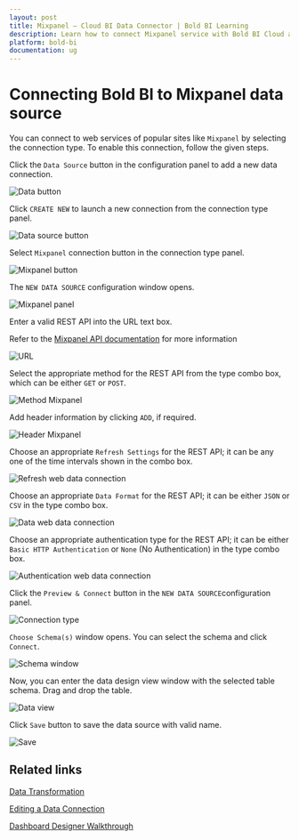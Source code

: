 ```yaml
---
layout: post
title: Mixpanel – Cloud BI Data Connector | Bold BI Learning
description: Learn how to connect Mixpanel service with Bold BI Cloud and create data source for widget configuration.
platform: bold-bi
documentation: ug
---
```


# Connecting Bold BI to Mixpanel data source

  You can connect to web services of popular sites like `Mixpanel` by selecting the connection type. To enable this connection, follow the given steps.
  
  Click the `Data Source` button in the configuration panel to add a new data connection.
   
   ![Data button](/static/assets/working-with-datasource/data-connectors/images/common/databutton.png)
   
   Click `CREATE NEW` to launch a new connection from the connection type panel. 
   
   ![Data source button](/static/assets/working-with-datasource/data-connectors/images/common/datasourcebutton.png)
  
  Select `Mixpanel` connection button in the connection type panel.

  ![Mixpanel button](/static/assets/working-with-datasource/data-connectors/images/mixpanel/mixpanel_button.png)

  The `NEW DATA SOURCE` configuration window opens.

  ![Mixpanel panel](/static/assets/working-with-datasource/data-connectors/images/mixpanel/mixpanel_panel.png)

  Enter a valid REST API into the URL text box. 

  Refer to the [Mixpanel API documentation](https://mixpanel.com/help/reference/data-export-api) for more information

  ![URL](/static/assets/working-with-datasource/data-connectors/images/mixpanel/URL_mixpanel.png)

  Select the appropriate method for the REST API from the type combo box, which can be either `GET` or `POST`.

  ![Method Mixpanel](/static/assets/working-with-datasource/data-connectors/images/mixpanel/Method_mixpanel.png)

  Add header information by clicking `ADD`, if required.

  ![Header Mixpanel](/static/assets/working-with-datasource/data-connectors/images/mixpanel/Header_mixpanel.png)
  
  Choose an appropriate `Refresh Settings` for the REST API; it can be any one of the time intervals shown in the combo box.

  ![Refresh web data connection](/static/assets/working-with-datasource/data-connectors/images/mixpanel/Refresh_webdataconnection.png)

  Choose an appropriate `Data Format` for the REST API; it can be either `JSON` or `CSV` in the type combo box.

  ![Data web data connection](/static/assets/working-with-datasource/data-connectors/images/mixpanel/Data_webdataconnection.png)

  Choose an appropriate authentication type for the REST API; it can be either `Basic HTTP Authentication` or `None` (No Authentication) in the type combo box.

  ![Authentication web data connection](/static/assets/working-with-datasource/data-connectors/images/mixpanel/Authentication_webdataconnection.png)
  
  Click the `Preview & Connect` button in the `NEW DATA SOURCE`configuration panel. 
  
  ![Connection type](/static/assets/working-with-datasource/data-connectors/images/mixpanel/mixpanel_connectiontype.png)

  `Choose Schema(s)` window opens. You can select the schema and click `Connect`.
  
  ![Schema window](/static/assets/working-with-datasource/data-connectors/images/mixpanel/schemawindow.png)
  
  Now, you can enter the data design view window with the selected table schema. Drag and drop the table.
  
  ![Data view](/static/assets/working-with-datasource/data-connectors/images/mixpanel/dataview.png)

  Click `Save` button to save the data source with valid name.

   ![Save](/static/assets/working-with-datasource/data-connectors/images/mixpanel/save.png)

## Related links
[Data Transformation](/working-with-data-sources/data-modeling/joining-table/)

[Editing a Data Connection](/working-with-data-sources/editing-a-data-connection/)   

[Dashboard Designer Walkthrough](/getting-started/creating-dashboard/)

  







  
































